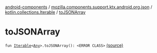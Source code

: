 [android-components](../../index.md) / [mozilla.components.support.ktx.android.org.json](../index.md) / [kotlin.collections.Iterable](index.md) / [toJSONArray](./to-j-s-o-n-array.md)

# toJSONArray

`fun `[`Iterable`](https://kotlinlang.org/api/latest/jvm/stdlib/kotlin.collections/-iterable/index.html)`<`[`Any`](https://kotlinlang.org/api/latest/jvm/stdlib/kotlin/-any/index.html)`>.toJSONArray(): <ERROR CLASS>` [(source)](https://github.com/mozilla-mobile/android-components/blob/master/components/support/ktx/src/main/java/mozilla/components/support/ktx/android/org/json/JSONArray.kt#L56)